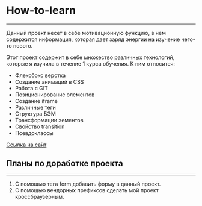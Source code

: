# How-to-learn
______
Данный проект несет в себе мотивационную функцию, в нем
содержится информация, которая дает заряд энергии на изучение
чего-то нового.

Этот проект содержит в себе множество различных технологий,
которые я изучила в течение 1 курса обучения. К ним относится:
* Флексбокс верстка
* Создание анимаций в CSS
* Работа с GIT
* Позиционирование элементов
* Создание iframe
* Различные теги
* Структура БЭМ
* Трансформации эементов
* Свойство transition
* Псевдоклассы

[Ссылка на сайт](https://mariamantusova.github.io/how-to-learn/)
## Планы по доработке проекта
______

1. С помощью тега form добавить форму в данный проект.
2. С помощью вендорных префиксов сделать мой проект
кроссбраузерным.
